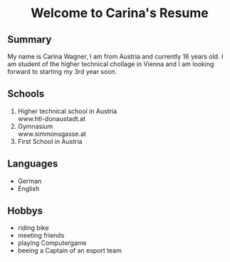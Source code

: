 <head><h1 align="center">Welcome to Carina's Resume</h1></head>
<body>
<h2> Summary</h2>
<p>My name is Carina Wagner, I am from Austria and currently 16 years old. I am student of the higher technical chollage in Vienna and I am looking forward to starting my 3rd year soon.</p>
  <h2>Schools</h2>
<ol>
  <li>Higher technical school in Austria</li>
  <link>www.htl-donaustadt.at</link>
  <li>Gymnasium</li>
  <link>www.simmonsgasse.at</link>
  <li>First School in Austria</li>
</ol>
<h2> Languages</h2>
<ul>
  <li>German</li>
  <li>English</li>
</ul>
<h2>Hobbys</h2>
<ul>
  <li>riding bike</li>
  <li>meeting friends</li>
  <li>playing Computergame</li>
  <li>beeing a Captain of an esport team</li>
</ul>
</body>
<footer> 
 </footer>
